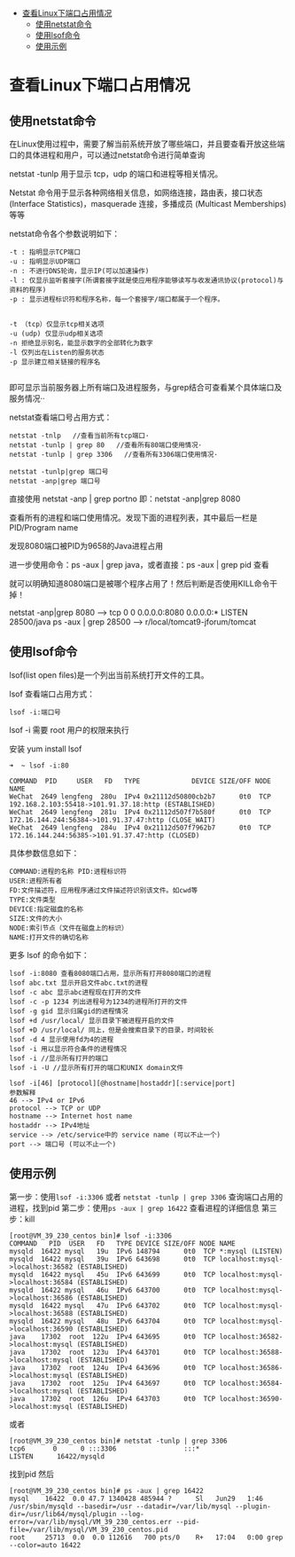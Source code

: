 - [查看Linux下端口占用情况](#查看Linux下端口占用情况)
  - [使用netstat命令](#使用netstat命令)
  - [使用lsof命令](#使用lsof命令)
  - [使用示例](#使用示例)




# 查看Linux下端口占用情况



## 使用netstat命令

在Linux使用过程中，需要了解当前系统开放了哪些端口，并且要查看开放这些端口的具体进程和用户，可以通过netstat命令进行简单查询

netstat -tunlp 用于显示 tcp，udp 的端口和进程等相关情况。

Netstat 命令用于显示各种网络相关信息，如网络连接，路由表，接口状态 (Interface Statistics)，masquerade 连接，多播成员 (Multicast Memberships) 等等




netstat命令各个参数说明如下：
```
-t : 指明显示TCP端口
-u : 指明显示UDP端口
-n : 不进行DNS轮询，显示IP(可以加速操作)
-l : 仅显示监听套接字(所谓套接字就是使应用程序能够读写与收发通讯协议(protocol)与资料的程序)
-p : 显示进程标识符和程序名称，每一个套接字/端口都属于一个程序。


-t （tcp）仅显示tcp相关选项
-u (udp) 仅显示udp相关选项
-n 拒绝显示别名，能显示数字的全部转化为数字
-l 仅列出在Listen的服务状态
-p 显示建立相关链接的程序名


```

即可显示当前服务器上所有端口及进程服务，与grep结合可查看某个具体端口及服务情况··

netstat查看端口号占用方式：
```
netstat -tnlp   //查看当前所有tcp端口·
netstat -tunlp | grep 80   //查看所有80端口使用情况·
netstat -tunlp | grep 3306   //查看所有3306端口使用情况·

netstat -tunlp|grep 端口号  
netstat -anp|grep 端口号 
```


直接使用 netstat   -anp   |   grep  portno 即：netstat -anp|grep 8080

查看所有的进程和端口使用情况。发现下面的进程列表，其中最后一栏是PID/Program name

发现8080端口被PID为9658的Java进程占用

进一步使用命令：ps -aux | grep java，或者直接：ps -aux | grep pid 查看

就可以明确知道8080端口是被哪个程序占用了！然后判断是否使用KILL命令干掉！

netstat -anp|grep 8080 --> tcp        0      0 0.0.0.0:8080            0.0.0.0:*               LISTEN      28500/java
ps -aux | grep 28500  --> r/local/tomcat9-jforum/tomcat




## 使用lsof命令

lsof(list open files)是一个列出当前系统打开文件的工具。

lsof 查看端口占用方式：
```
lsof -i:端口号
```

lsof -i 需要 root 用户的权限来执行


安装
yum install lsof

```
➜  ~ lsof -i:80

COMMAND  PID     USER   FD   TYPE             DEVICE SIZE/OFF NODE NAME
WeChat  2649 lengfeng  280u  IPv4 0x21112d50800cb2b7      0t0  TCP 192.168.2.103:55418->101.91.37.18:http (ESTABLISHED)
WeChat  2649 lengfeng  281u  IPv4 0x21112d507f7b580f      0t0  TCP 172.16.144.244:56384->101.91.37.47:http (CLOSE_WAIT)
WeChat  2649 lengfeng  284u  IPv4 0x21112d507f7962b7      0t0  TCP 172.16.144.244:56385->101.91.37.47:http (CLOSED)
```

具体参数信息如下：
```
COMMAND:进程的名称 PID:进程标识符
USER:进程所有者
FD:文件描述符，应用程序通过文件描述符识别该文件。如cwd等
TYPE:文件类型
DEVICE:指定磁盘的名称
SIZE:文件的大小
NODE:索引节点（文件在磁盘上的标识）
NAME:打开文件的确切名称
```


更多 lsof 的命令如下：
```
lsof -i:8080 查看8080端口占用，显示所有打开8080端口的进程
lsof abc.txt 显示开启文件abc.txt的进程
lsof -c abc 显示abc进程现在打开的文件
lsof -c -p 1234 列出进程号为1234的进程所打开的文件
lsof -g gid 显示归属gid的进程情况
lsof +d /usr/local/ 显示目录下被进程开启的文件
lsof +D /usr/local/ 同上，但是会搜索目录下的目录，时间较长
lsof -d 4 显示使用fd为4的进程
lsof -i 用以显示符合条件的进程情况
lsof -i //显示所有打开的端口
lsof -i -U //显示所有打开的端口和UNIX domain文件

lsof -i[46] [protocol][@hostname|hostaddr][:service|port]
参数解释
46 --> IPv4 or IPv6
protocol --> TCP or UDP
hostname --> Internet host name
hostaddr --> IPv4地址
service --> /etc/service中的 service name (可以不止一个)
port --> 端口号 (可以不止一个)

```



## 使用示例

第一步：使用`lsof -i:3306` 或者 `netstat -tunlp | grep 3306` 查询端口占用的进程，找到pid
第二步：使用`ps -aux | grep 16422` 查看进程的详细信息
第三步：kill


```
[root@VM_39_230_centos bin]# lsof -i:3306
COMMAND   PID  USER   FD   TYPE DEVICE SIZE/OFF NODE NAME
mysqld  16422 mysql   19u  IPv6 148794      0t0  TCP *:mysql (LISTEN)
mysqld  16422 mysql   39u  IPv6 643698      0t0  TCP localhost:mysql->localhost:36582 (ESTABLISHED)
mysqld  16422 mysql   45u  IPv6 643699      0t0  TCP localhost:mysql->localhost:36584 (ESTABLISHED)
mysqld  16422 mysql   46u  IPv6 643700      0t0  TCP localhost:mysql->localhost:36586 (ESTABLISHED)
mysqld  16422 mysql   47u  IPv6 643702      0t0  TCP localhost:mysql->localhost:36588 (ESTABLISHED)
mysqld  16422 mysql   48u  IPv6 643704      0t0  TCP localhost:mysql->localhost:36590 (ESTABLISHED)
java    17302  root  122u  IPv4 643695      0t0  TCP localhost:36582->localhost:mysql (ESTABLISHED)
java    17302  root  123u  IPv4 643701      0t0  TCP localhost:36588->localhost:mysql (ESTABLISHED)
java    17302  root  124u  IPv4 643696      0t0  TCP localhost:36586->localhost:mysql (ESTABLISHED)
java    17302  root  125u  IPv4 643697      0t0  TCP localhost:36584->localhost:mysql (ESTABLISHED)
java    17302  root  126u  IPv4 643703      0t0  TCP localhost:36590->localhost:mysql (ESTABLISHED)
```

或者

```
[root@VM_39_230_centos bin]# netstat -tunlp | grep 3306
tcp6       0      0 :::3306                 :::*                    LISTEN      16422/mysqld
```


找到pid  然后

```
[root@VM_39_230_centos bin]# ps -aux | grep 16422
mysql    16422  0.0 47.7 1340428 485944 ?      Sl   Jun29   1:46 /usr/sbin/mysqld --basedir=/usr --datadir=/var/lib/mysql --plugin-dir=/usr/lib64/mysql/plugin --log-error=/var/lib/mysql/VM_39_230_centos.err --pid-file=/var/lib/mysql/VM_39_230_centos.pid
root     25713  0.0  0.0 112616   700 pts/0    R+   17:04   0:00 grep --color=auto 16422
```


